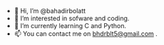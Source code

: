 - 👋 Hi, I’m @bahadirbolatt
- 👀 I’m interested in sofware and coding.
- 🌱 I’m currently learning C and Python.
- 📫 You can contact me on bhdrblt5@gmail.com .

<!---
bahadirbolatt/bahadirbolatt is a ✨ special ✨ repository because its `README.md` (this file) appears on your GitHub profile.
You can click the Preview link to take a look at your changes.
--->
